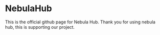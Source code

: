 # NebulaHub
This is the official github page for Nebula Hub.
Thank you for using nebula hub, this is supporting our project.
